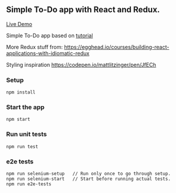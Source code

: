 ## Simple To-Do app with React and Redux. 

[Live Demo](https://em-react-redux-todo.herokuapp.com/)

Simple To-Do app based on [tutorial](https://medium.com/@sanjsanj/a-guide-to-tdd-a-react-redux-todolist-app-part-1-b8a200bb7091)

More Redux stuff from: https://egghead.io/courses/building-react-applications-with-idiomatic-redux

Styling inspiration https://codepen.io/mattlitzinger/pen/JfECh

### Setup
```
npm install
```

### Start the app
``` 
npm start
```

### Run unit tests
``` 
npm run test
```

### e2e tests
```
npm run selenium-setup   // Run only once to go through setup. 
npm run selenium-start   // Start before running actual tests.
npm run e2e-tests
```
